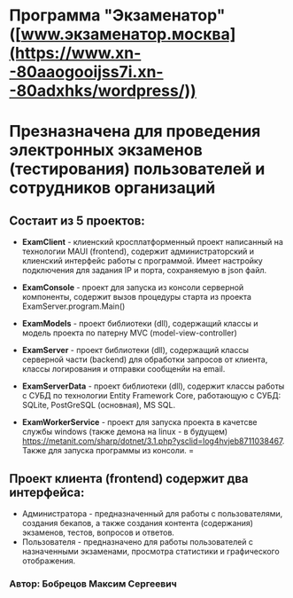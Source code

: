 # Программа "Экзаменатор" ([www.экзаменатор.москва](https://www.xn--80aaogooijss7i.xn--80adxhks/wordpress/))
# Презназначена для проведения электронных экзаменов (тестирования) пользователей и сотрудников организаций 
## Состаит из 5 проектов:
* **ExamClient** - клиенский кросплатформенный проект написанный на технологии MAUI (frontend), содержит администраторский и клиенский интерфейс работы с программой. Имеет настройку подключения для задания IP и порта, сохраняемую в json файл.
  
* **ExamConsole** - проект для запуска из консоли серверной компоненты, содержит вызов процедуры старта из проекта ExamServer.program.Main()
* **ExamModels** - проект библиотеки (dll), содержащий классы и модель проекта по патерну MVC (model-view-controller)
* **ExamServer** - проект библиотеки (dll), содержащий классы серверной части (backend) для обработки запросов от клиента, классы логирования и отправки сообщенйи на email.
* **ExamServerData** - проект библиотеки (dll), содержит классы работы с СУБД по технологии Entity Framework Core, работающую с СУБД: SQLite, PostGreSQL (основная), MS SQL.
* **ExamWorkerService** - проект для запуска проекта в качетсве службы windows (также демона на linux - в будущем)  <https://metanit.com/sharp/dotnet/3.1.php?ysclid=log4hvjeb8711038467>. 
  Также для запуска программы из консоли.
=
## Проект клиента (frontend) содержит два интерфейса:
* Администратора - предназначенный для работы с пользователями, создания бекапов, а также создания контента (содержания) экзаменов, тестов, вопросов и ответов.
* Пользователя - предназначено для работы пользователей с назначенными экзаменами, просмотра статистики и графического отображения.


### Автор: Бобрецов Максим Сергеевич
